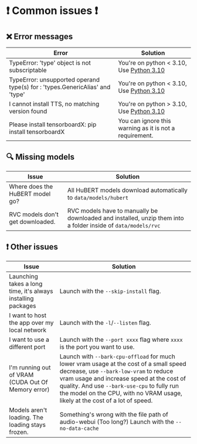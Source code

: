 # ❗ Common issues ❗
## ❌ Error messages

| Error                                                                        | Solution                                                                                           |
|------------------------------------------------------------------------------|----------------------------------------------------------------------------------------------------|
| TypeError: 'type' object is not subscriptable                                | You're on python < 3.10, Use [Python 3.10](https://www.python.org/downloads/release/python-31012/) |
| TypeError: unsupported operand type(s) for : 'types.GenericAlias' and 'type' | You're on python < 3.10, Use [Python 3.10](https://www.python.org/downloads/release/python-31012/) |
| I cannot install TTS, no matching version found                              | You're on python > 3.10, Use [Python 3.10](https://www.python.org/downloads/release/python-31012/) |
| Please install tensorboardX: pip install tensorboardX                        | You can ignore this warning as it is not a requirement.                                            |


## 🔍 Missing models

| Issue                            | Solution                                                                                                      |
|----------------------------------|---------------------------------------------------------------------------------------------------------------|
| Where does the HuBERT model go?  | All HuBERT models download automatically to `data/models/hubert`                                              |
| RVC models don't get downloaded. | RVC models have to manually be downloaded and installed, unzip them into a folder inside of `data/models/rvc` |

## ❗ Other issues

| Issue                                                        | Solution                                                                                                                                                                                                                                                                                                      |
|--------------------------------------------------------------|---------------------------------------------------------------------------------------------------------------------------------------------------------------------------------------------------------------------------------------------------------------------------------------------------------------|
| Launching takes a long time, it's always installing packages | Launch with the `--skip-install` flag.                                                                                                                                                                                                                                                                        |
| I want to host the app over my local network                 | Launch with the `-l`/`--listen` flag.                                                                                                                                                                                                                                                                         |
| I want to use a different port                               | Launch with the `--port xxxx` flag where `xxxx` is the port you want to use.                                                                                                                                                                                                                                  |
| I'm running out of VRAM (CUDA Out Of Memory error)           | Launch with `--bark-cpu-offload` for much lower vram usage at the cost of a small speed decrease, use `--bark-low-vram` to reduce vram usage and increase speed at the cost of quality. And use `--bark-use-cpu` to fully run the model on the CPU, with no VRAM usage, likely at the cost of a lot of speed. |
| Models aren't loading. The loading stays frozen.             | Something's wrong with the file path of audio-webui (Too long?) Launch with the `--no-data-cache`                                                                                                                                                                                                             |
